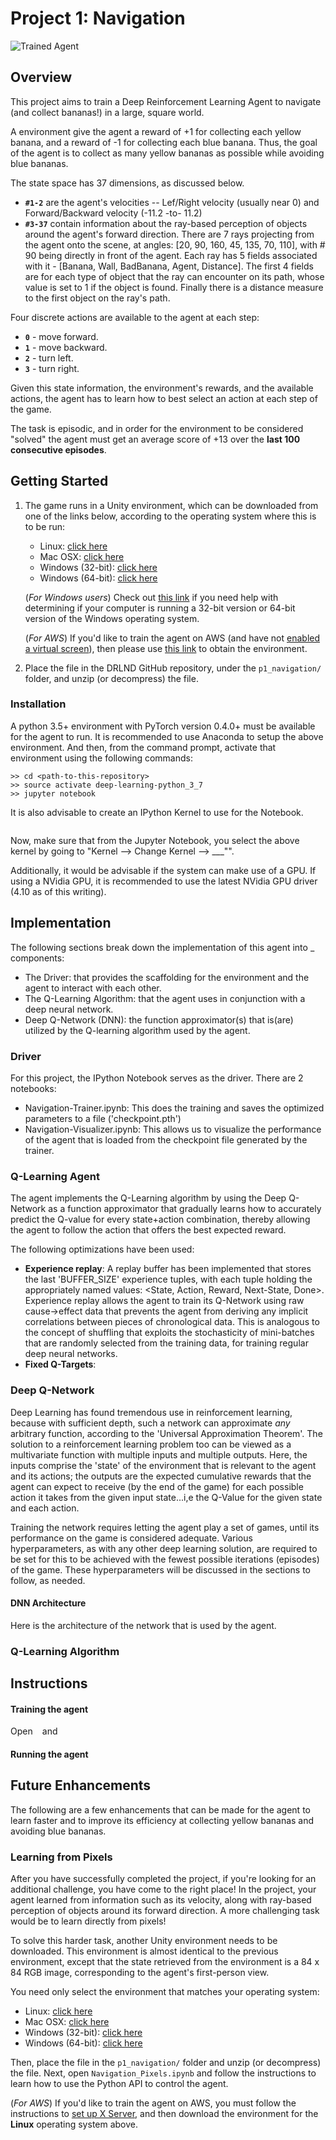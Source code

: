 [//]: # (Image References)

[image1]: https://github.com/safdark/DRL_course_projects/blob/master/p1_navigation/docs/screenshot_banana_bot.png "Trained Agent"

# Project 1: Navigation
![Trained Agent][image1]

## Overview

This project aims to train a Deep Reinforcement Learning Agent to navigate (and collect bananas!) in a large, square world. 

A environment give the agent a reward of +1 for collecting each yellow banana, and a reward of -1 for collecting each blue banana. Thus, the goal of the agent is to collect as many yellow bananas as possible while avoiding blue bananas.

The state space has 37 dimensions, as discussed below.
- **`#1-2`** are the agent's velocities -- Lef/Right velocity (usually near 0) and Forward/Backward velocity (-11.2 -to- 11.2)
- **`#3-37`** contain information about the ray-based perception of objects around the agent's forward direction. There are 7 rays projecting from the agent onto the scene, at angles: [20, 90, 160, 45, 135, 70, 110], with # 90 being directly in front of the agent. Each ray has 5 fields associated with it - [Banana, Wall, BadBanana, Agent, Distance]. The first 4 fields are for each type of object that the ray can encounter on its path, whose value is set to 1 if the object is found. Finally there is a distance measure to the first object on the ray's path.

Four discrete actions are available to the agent at each step:
- **`0`** - move forward.
- **`1`** - move backward.
- **`2`** - turn left.
- **`3`** - turn right.

Given this state information, the environment's rewards, and the available actions, the agent has to learn how to best select an action at each step of the game.

The task is episodic, and in order for the environment to be considered "solved" the agent must get an average score of +13 over the **last 100 consecutive episodes**.

## Getting Started

1. The game runs in a Unity environment, which can be downloaded from one of the links below, according to the operating system where this is to be run:
    - Linux: [click here](https://s3-us-west-1.amazonaws.com/udacity-drlnd/P1/Banana/Banana_Linux.zip)
    - Mac OSX: [click here](https://s3-us-west-1.amazonaws.com/udacity-drlnd/P1/Banana/Banana.app.zip)
    - Windows (32-bit): [click here](https://s3-us-west-1.amazonaws.com/udacity-drlnd/P1/Banana/Banana_Windows_x86.zip)
    - Windows (64-bit): [click here](https://s3-us-west-1.amazonaws.com/udacity-drlnd/P1/Banana/Banana_Windows_x86_64.zip)
    
    (_For Windows users_) Check out [this link](https://support.microsoft.com/en-us/help/827218/how-to-determine-whether-a-computer-is-running-a-32-bit-version-or-64) if you need help with determining if your computer is running a 32-bit version or 64-bit version of the Windows operating system.

    (_For AWS_) If you'd like to train the agent on AWS (and have not [enabled a virtual screen](https://github.com/Unity-Technologies/ml-agents/blob/master/docs/Training-on-Amazon-Web-Service.md)), then please use [this link](https://s3-us-west-1.amazonaws.com/udacity-drlnd/P1/Banana/Banana_Linux_NoVis.zip) to obtain the environment.

2. Place the file in the DRLND GitHub repository, under the `p1_navigation/` folder, and unzip (or decompress) the file. 

### Installation

A python 3.5+ environment with PyTorch version 0.4.0+ must be available for the agent to run. It is recommended to use Anaconda to setup the above environment. And then, from the command prompt, activate that environment using the following commands:
```
>> cd <path-to-this-repository>
>> source activate deep-learning-python_3_7
>> jupyter notebook
```

It is also advisable to create an IPython Kernel to use for the Notebook.
```

```
Now, make sure that from the Jupyter Notebook, you select the above kernel by going to "Kernel --> Change Kernel --> ___"".

Additionally, it would be advisable if the system can make use of a GPU. If using a NVidia GPU, it is recommended to use the latest NVidia GPU driver (4.10 as of this writing).

## Implementation

The following sections break down the implementation of this agent into _ components:
- The Driver: that provides the scaffolding for the environment and the agent to interact with each other.
- The Q-Learning Algorithm: that the agent uses in conjunction with a deep neural network.
- Deep Q-Network (DNN): the function approximator(s) that is(are) utilized by the Q-learning algorithm used by the agent.

### Driver

For this project, the IPython Notebook serves as the driver. There are 2 notebooks:
- Navigation-Trainer.ipynb: This does the training and saves the optimized parameters to a file ('checkpoint.pth')
- Navigation-Visualizer.ipynb: This allows us to visualize the performance of the agent that is loaded from the checkpoint file generated by the trainer.

### Q-Learning Agent

The agent implements the Q-Learning algorithm by using the Deep Q-Network as a function approximator that gradually learns how to accurately predict the Q-value for every state+action combination, thereby allowing the agent to follow the action that offers the best expected reward.

The following optimizations have been used:
- **Experience replay**: A replay buffer has been implemented that stores the last 'BUFFER_SIZE' experience tuples, with each tuple holding the appropriately named values: <State, Action, Reward, Next-State, Done>. Experience replay allows the agent to train its Q-Network using raw cause->effect data that prevents the agent from deriving any implicit correlations between pieces of chronological data. This is analogous to the concept of shuffling that exploits the stochasticity of mini-batches that are randomly selected from the training data, for training regular deep neural networks.
- **Fixed Q-Targets**: 


### Deep Q-Network

Deep Learning has found tremendous use in reinforcement learning, because with sufficient depth, such a network can approximate _*any*_ arbitrary function, according to the 'Universal Approximation Theorem'. The solution to a reinforcement learning problem too can be viewed as a multivariate function with multiple inputs and multiple outputs. Here, the inputs comprise the 'state' of the environment that is relevant to the agent and its actions; the outputs are the expected cumulative rewards that the agent can expect to receive (by the end of the game) for each possible action it takes from the given input state...i,e the Q-Value for the given state and each action.

Training the network requires letting the agent play a set of games, until its performance on the game is considered adequate. Various hyperparameters, as with any other deep learning solution, are required to be set for this to be achieved with the fewest possible iterations (episodes) of the game. These hyperparameters will be discussed in the sections to follow, as needed.

#### DNN Architecture

Here is the architecture of the network that is used by the agent.

### Q-Learning Algorithm


## Instructions

#### Training the agent

Open ` ` and 

#### Running the agent



## Future Enhancements

The following are a few enhancements that can be made for the agent to learn faster and to improve its efficiency at collecting yellow bananas and avoiding blue bananas.

### Learning from Pixels

After you have successfully completed the project, if you're looking for an additional challenge, you have come to the right place!  In the project, your agent learned from information such as its velocity, along with ray-based perception of objects around its forward direction.  A more challenging task would be to learn directly from pixels!

To solve this harder task, another Unity environment needs to be downloaded. This environment is almost identical to the previous environment, except that the state retrieved from the environment is a 84 x 84 RGB image, corresponding to the agent's first-person view.

You need only select the environment that matches your operating system:
- Linux: [click here](https://s3-us-west-1.amazonaws.com/udacity-drlnd/P1/Banana/VisualBanana_Linux.zip)
- Mac OSX: [click here](https://s3-us-west-1.amazonaws.com/udacity-drlnd/P1/Banana/VisualBanana.app.zip)
- Windows (32-bit): [click here](https://s3-us-west-1.amazonaws.com/udacity-drlnd/P1/Banana/VisualBanana_Windows_x86.zip)
- Windows (64-bit): [click here](https://s3-us-west-1.amazonaws.com/udacity-drlnd/P1/Banana/VisualBanana_Windows_x86_64.zip)

Then, place the file in the `p1_navigation/` folder and unzip (or decompress) the file. Next, open `Navigation_Pixels.ipynb` and follow the instructions to learn how to use the Python API to control the agent.

(_For AWS_) If you'd like to train the agent on AWS, you must follow the instructions to [set up X Server](https://github.com/Unity-Technologies/ml-agents/blob/master/docs/Training-on-Amazon-Web-Service.md), and then download the environment for the **Linux** operating system above.
